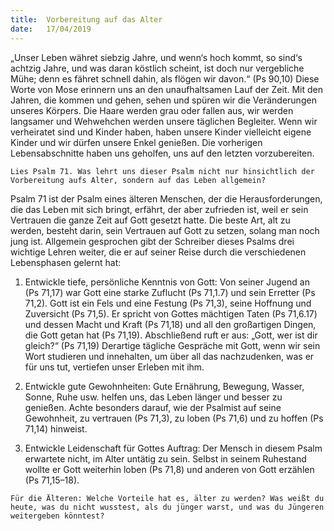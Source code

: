 ```yaml
---
title:  Vorbereitung auf das Alter
date:   17/04/2019
---
```


„Unser Leben währet siebzig Jahre, und wenn‘s hoch kommt, so sind‘s achtzig Jahre, und was daran köstlich scheint, ist doch nur vergebliche Mühe; denn es fähret schnell dahin, als flögen wir davon.“ (Ps 90,10) Diese Worte von Mose erinnern uns an den unaufhaltsamen Lauf der Zeit. Mit den Jahren, die kommen und gehen, sehen und spüren wir die Veränderungen unseres Körpers. Die Haare werden grau oder fallen aus, wir werden langsamer und Wehwehchen werden unsere täglichen Begleiter. Wenn wir verheiratet sind und Kinder haben, haben unsere Kinder vielleicht eigene Kinder und wir dürfen unsere Enkel genießen. Die vorherigen Lebensabschnitte haben uns geholfen, uns auf den letzten vorzubereiten.

`Lies Psalm 71. Was lehrt uns dieser Psalm nicht nur hinsichtlich der Vorbereitung aufs Alter, sondern auf das Leben allgemein?`

Psalm 71 ist der Psalm eines älteren Menschen, der die Herausforderungen, die das Leben mit sich bringt, erfährt, der aber zufrieden ist, weil er sein Vertrauen die ganze Zeit auf Gott gesetzt hatte. Die beste Art, alt zu werden, besteht darin, sein Vertrauen auf Gott zu setzen, solang man noch jung ist. Allgemein gesprochen gibt der Schreiber dieses Psalms drei wichtige Lehren weiter, die er auf seiner Reise durch die verschiedenen Lebensphasen gelernt hat:

1. Entwickle tiefe, persönliche Kenntnis von Gott: Von seiner Jugend an (Ps 71,17) war Gott eine starke Zuflucht (Ps 71,1.7) und sein Erretter (Ps 71,2). Gott ist ein Fels und eine Festung (Ps 71,3), seine Hoffnung und Zuversicht (Ps 71,5). Er spricht von Gottes mächtigen Taten (Ps 71,6.17) und dessen Macht und Kraft (Ps 71,18) und all den großartigen Dingen, die Gott getan hat (Ps 71,19). Abschließend ruft er aus: „Gott, wer ist dir gleich?“ (Ps 71,19) Derartige tägliche Gespräche mit Gott, wenn wir sein Wort studieren und innehalten, um über all das nachzudenken, was er für uns tut, vertiefen unser Erleben mit ihm.

2. Entwickle gute Gewohnheiten: Gute Ernährung, Bewegung, Wasser, Sonne, Ruhe usw. helfen uns, das Leben länger und besser zu genießen. Achte besonders darauf, wie der Psalmist auf seine Gewohnheit, zu vertrauen (Ps 71,3), zu loben (Ps 71,6) und zu hoffen (Ps 71,14) hinweist.

3. Entwickle Leidenschaft für Gottes Auftrag: Der Mensch in diesem Psalm erwartete nicht, im Alter untätig zu sein. Selbst in seinem Ruhestand wollte er Gott weiterhin loben (Ps 71,8) und anderen von Gott erzählen (Ps 71,15–18).

`Für die Älteren: Welche Vorteile hat es, älter zu werden? Was weißt du heute, was du nicht wusstest, als du jünger warst, und was du Jüngeren weitergeben könntest?`
